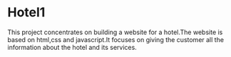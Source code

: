 # Hotel1
This project concentrates on building a website for a hotel.The website is based on html,css and javascript.It focuses on giving the customer all the information about the hotel and its services.
